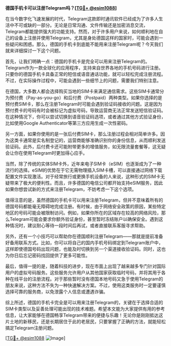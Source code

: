**德国手机卡可以注册Telegram吗？[[TG💪+ @esim1088](https://t.me/s/esim1088)]**

在当今数字化飞速发展的时代，Telegram这款即时通讯软件已经成为了许多人生活中不可或缺的一部分。无论是日常沟通、文件传输还是加密消息交流，Telegram都能提供强大的功能支持。然而，对于许多用户来说，如何顺利地在自己的设备上注册并使用Telegram，尤其是身处德国这样的国家时，可能会遇到一些疑问和困惑。那么，德国的手机卡到底能不能用来注册Telegram呢？今天我们就来详细探讨一下这个问题。

首先，让我们明确一点：德国的手机卡是完全可以用来注册Telegram的。Telegram作为一款全球化的应用程序，支持来自世界各地的手机号码进行注册。只要你的德国手机卡具备正常的短信或语音通话功能，就可以轻松完成注册流程。不过，在实际操作过程中，可能会遇到一些细节上的问题，需要我们特别注意。

在德国，大多数人都会选择购买当地的SIM卡来满足通信需求。这些SIM卡通常分为预付费（Pay-as-you-go）和后付费（Postpaid）两种类型。如果你选择的是预付费SIM卡，那么在注册Telegram时可能会遇到验证码接收的问题。这是因为预付费卡的号码有时会被标记为虚拟号码，导致运营商无法正常发送短信验证码。在这种情况下，你可以尝试切换到语音验证码选项，或者通过其他方式验证身份，比如使用Google Authenticator等第三方应用生成一次性密码。

另一方面，如果你使用的是一张后付费SIM卡，那么注册过程会相对简单许多。因为这类卡通常是实名制登记的，运营商能够准确识别你的身份信息，从而顺利发送验证码。此外，后付费卡还可能附带更多的增值服务，如无限流量套餐等，这无疑会让你在使用Telegram时更加得心应手。

当然，除了传统的实体SIM卡外，近年来电子SIM卡（eSIM）也逐渐成为了一种流行的选择。eSIM的优势在于它无需物理插入SIM卡槽，可以直接通过网络下载配置文件实现激活。对于经常旅行或更换手机设备的人来说，这种形式的SIM卡无疑带来了极大的便利性。而且，许多德国的电信公司都开始支持eSIM服务，因此如果你想尝试新的方式来注册Telegram，不妨考虑一下这个选项。

值得注意的是，虽然德国的手机卡可以用来注册Telegram，但并不意味着所有的德国号码都能毫无障碍地完成注册。有时候，由于网络安全政策的原因，某些特定地区的号码可能会被限制访问。例如，如果你所在的区域存在较高的网络风险，那么Telegram可能会要求你额外验证身份，甚至暂时冻结账户以确保安全。遇到这种情况时，建议耐心等待一段时间后再试，或者直接联系客服寻求帮助。

另外，还有一个小技巧可以帮助你在德国顺利注册Telegram——那就是提前准备好备用联系方式。比如，你可以将自己的国内手机号码绑定到Telegram账户中，这样即使德国号码出现问题，也能及时切换到另一个渠道接收验证码。同时，这也为你日后忘记密码找回提供了更多可能性。

最后，值得一提的是，随着科技的进步，现在市面上出现了越来越多专门针对国际用户的虚拟号码服务。这些服务允许用户从其他国家获取临时号码，并将其用于各种在线平台的注册流程。对于那些暂时没有德国本地号码又急于使用Telegram的朋友来说，这种方法不失为一种快速解决方案。不过，使用这类服务时一定要谨慎选择可靠的服务商，以免泄露个人信息或遭遇诈骗。

综上所述，德国的手机卡完全是可以用来注册Telegram的，关键在于选择合适的SIM卡类型以及妥善处理可能出现的技术难题。希望本文能为大家提供有用的参考信息，让大家能够在德国畅享Telegram带来的便捷与乐趣！无论你是刚刚抵达这片土地的新移民，还是长期居住于此的老居民，只要掌握了正确的方法，就能轻松搞定Telegram注册问题。

[[TG💪+ @esim1088](https://t.me/s/esim1088) ![Image](https://i.postimg.cc/4NQfJmqS/Snipaste-2025-05-13-00-14-12.png)]